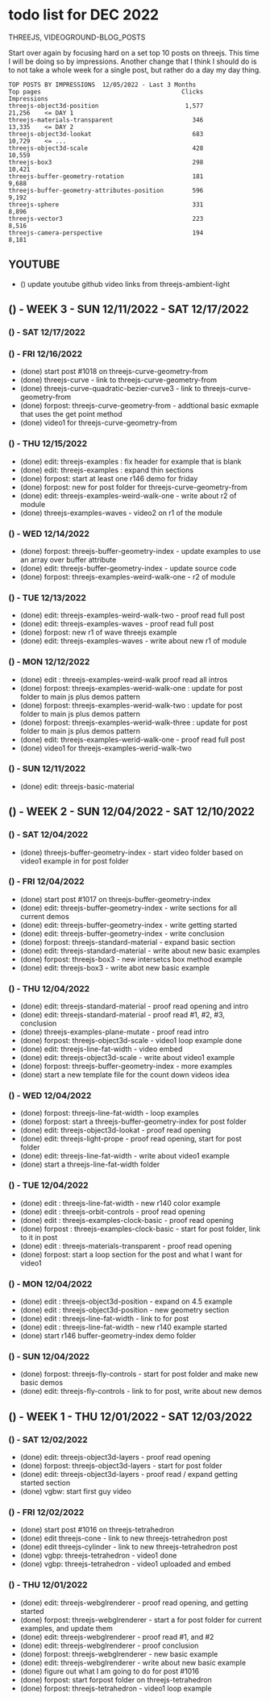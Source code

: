 # todo list for DEC 2022

THREEJS, VIDEOGROUND-BLOG_POSTS

Start over again by focusing hard on a set top 10 posts on threejs. This time I will be doing so by impressions. Another change that I think I should do is to not take a whole week for a single post, but rather do a day my day thing. 

```
TOP POSTS BY IMPRESSIONS  12/05/2022 - Last 3 Months
Top pages                                       Clicks       Impressions
threejs-object3d-position                        1,577            21,256    <= DAY 1 
threejs-materials-transparent                      346            13,335    <= DAY 2
threejs-object3d-lookat                            683            10,729    <= ...
threejs-object3d-scale                             428            10,559
threejs-box3                                       298            10,421
threejs-buffer-geometry-rotation                   181             9,688
threejs-buffer-geometry-attributes-position        596             9,192
threejs-sphere                                     331             8,896
threejs-vector3                                    223             8,516
threejs-camera-perspective                         194             8,181
```

## YOUTUBE
* () update youtube github video links from threejs-ambient-light

<!-------- ----------
-- WEEK 3
---------- --------->
## () - WEEK 3 - SUN 12/11/2022 - SAT 12/17/2022

### () - SAT 12/17/2022
<!-- edit -->

<!-- forpost -->

<!-- edit -->

<!-- videoground-blog-posts -->

### () - FRI 12/16/2022
* (done) start post #1018 on threejs-curve-geometry-from
* (done) threejs-curve - link to threejs-curve-geometry-from
* (done) threejs-curve-quadratic-bezier-curve3 - link to threejs-curve-geometry-from
* (done) forpost: threejs-curve-geometry-from - addtional basic exmaple that uses the get point method
* (done) video1 for threejs-curve-geometry-from

### () - THU 12/15/2022
* (done) edit: threejs-examples : fix header for example that is blank
* (done) edit: threejs-examples : expand thin sections
* (done) forpost: start at least one r146 demo for friday
* (done) forpost: new for post folder for threejs-curve-geometry-from
* (done) edit: threejs-examples-weird-walk-one - write about r2 of module
* (done) threejs-examples-waves - video2 on r1 of the module

### () - WED 12/14/2022
* (done) forpost: threejs-buffer-geometry-index - update examples to use an array over buffer attribute
* (done) edit: threejs-buffer-geometry-index - update source code
* (done) forpost: threejs-examples-weird-walk-one - r2 of module

### () - TUE 12/13/2022
* (done) edit: threejs-examples-weird-walk-two - proof read full post
* (done) edit: threejs-examples-waves - proof read full post
* (done) forpost: new r1 of wave threejs example 
* (done) edit: threejs-examples-waves - write about new r1 of module

### () - MON 12/12/2022
* (done) edit : threejs-examples-weird-walk proof read all intros
* (done) forpost: threejs-examples-werid-walk-one : update for post folder to main js plus demos pattern
* (done) forpost: threejs-examples-werid-walk-two : update for post folder to main js plus demos pattern
* (done) forpost: threejs-examples-werid-walk-three : update for post folder to main js plus demos pattern
* (done) edit: threejs-examples-werid-walk-one - proof read full post
* (done) video1 for threejs-examples-werid-walk-two

### () - SUN 12/11/2022
* (done) edit: threejs-basic-material

<!-------- ----------
-- WEEK 2
---------- --------->
## () - WEEK 2 - SUN 12/04/2022 - SAT 12/10/2022

### () - SAT 12/04/2022
* (done) threejs-buffer-geometry-index - start video folder based on video1 example in for post folder

### () - FRI 12/04/2022
* (done) start post #1017 on threejs-buffer-geometry-index
* (done) edit: threejs-buffer-geometry-index - write sections for all current demos
* (done) edit: threejs-buffer-geometry-index - write getting started
* (done) edit: threejs-buffer-geometry-index - write conclusion
* (done) forpost: threejs-standard-material - expand basic section
* (done) edit: threejs-standard-material - write about new basic examples
* (done) forpost: threejs-box3 - new intersetcs box method example
* (done) edit: threejs-box3 - write abot new basic example

### () - THU 12/04/2022
* (done) edit: threejs-standard-material - proof read opening and intro
* (done) edit: threejs-standard-material - proof read #1, #2, #3, conclusion
* (done) threejs-examples-plane-mutate - proof read intro
* (done) forpost: threejs-object3d-scale - video1 loop example done
* (done) edit: threejs-line-fat-width - video embed
* (done) edit: threejs-object3d-scale - write about video1 example
* (done) forpost: threejs-buffer-geometry-index - more examples
* (done) start a new template file for the count down videos idea

### () - WED 12/04/2022
* (done) forpost: threejs-line-fat-width - loop examples
* (done) forpost: start a threejs-buffer-geometry-index for post folder
* (done) edit: threejs-object3d-lookat - proof read opening
* (done) edit: threejs-light-prope - proof read opening, start for post folder
* (done) edit: threejs-line-fat-width - write about video1 example
* (done) start a threejs-line-fat-width folder

### () - TUE 12/04/2022
* (done) edit : threejs-line-fat-width - new r140 color example
* (done) edit : threejs-orbit-controls - proof read opening
* (done) edit : threejs-examples-clock-basic - proof read opening
* (done) forpost : threejs-examples-clock-basic - start for post folder, link to it in post
* (done) edit : threejs-materials-transparent - proof read opening
* (done) forpost: start a loop section for the post and what I want for video1

### () - MON 12/04/2022
* (done) edit : threejs-object3d-position - expand on 4.5 example
* (done) edit : threejs-object3d-position - new geometry section
* (done) edit : threejs-line-fat-width - link to for post
* (done) edit : threejs-line-fat-width - new r140 example started
* (done) start r146 buffer-geometry-index demo folder

### () - SUN 12/04/2022
* (done) forpost: threejs-fly-controls - start for post folder and make new basic demos
* (done) edit: threejs-fly-controls - link to for post, write about new demos

<!-------- ----------
-- WEEK 1
---------- --------->
## () - WEEK 1 - THU 12/01/2022 - SAT 12/03/2022

### () - SAT 12/02/2022
* (done) edit: threejs-object3d-layers - proof read opening
* (done) forpost: threejs-object3d-layers - start for post folder
* (done) edit: threejs-object3d-layers - proof read / expand getting started section
* (done) vgbw: start first guy video

### () - FRI 12/02/2022
* (done) start post #1016 on threejs-tetrahedron
* (done) edit threejs-cone - link to new threejs-tetrahedron post
* (done) edit threejs-cylinder - link to new threejs-tetrahedron post
* (done) vgbp: threejs-tetrahedron - video1 done
* (done) vgbp: threejs-tetrahedron - video1 uploaded and embed

### () - THU 12/01/2022
* (done) edit: threejs-webglrenderer - proof read opening, and getting started
* (done) forpost: threejs-webglrenderer - start a for post folder for current examples, and update them
* (done) edit: threejs-webglrenderer - proof read #1, and #2
* (done) edit: threejs-webglrenderer - proof conclusion
* (done) forpost: threejs-webglrenderer - new basic example
* (done) edit: threejs-webglrenderer - write about new basic example
* (done) figure out what I am going to do for post #1016
* (done) forpost: start forpost folder on threejs-tetrahedron
* (done) forpost: threejs-tetrahedron - video1 loop example
